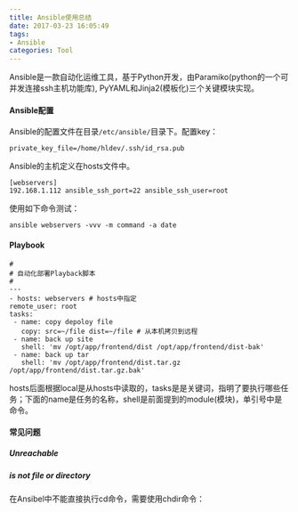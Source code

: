 ```yaml
---
title: Ansible使用总结
date: 2017-03-23 16:05:49
tags:
- Ansible
categories: Tool
---
```


Ansible是一款自动化运维工具，基于Python开发，由Paramiko(python的一个可并发连接ssh主机功能库), PyYAML和Jinja2(模板化)三个关键模块实现。

<!-- more -->

#### Ansible配置

Ansible的配置文件在目录`/etc/ansible/`目录下。配置key：

```shell
private_key_file=/home/hldev/.ssh/id_rsa.pub
```

Ansible的主机定义在hosts文件中。

```shell
[webservers]
192.168.1.112 ansible_ssh_port=22 ansible_ssh_user=root
```

使用如下命令测试：

```shell
ansible webservers -vvv -m command -a date
```

#### Playbook

 ```shell
 #
# 自动化部署Playback脚本
#
---
- hosts: webservers # hosts中指定
remote_user: root
tasks:
  - name: copy depoloy file
    copy: src=~/file dist=~/file # 从本机拷贝到远程
  - name: back up site
    shell: 'mv /opt/app/frontend/dist /opt/app/frontend/dist-bak'
  - name: back up tar
    shell: 'mv /opt/app/frontend/dist.tar.gz /opt/app/frontend/dist.tar.gz.bak'
 ```  

hosts后面根据local是从hosts中读取的，tasks是是关键词，指明了要执行哪些任务；下面的name是任务的名称，shell是前面提到的module(模块)，单引号中是命令。

#### 常见问题

##### Unreachable



##### is not file or directory

在Ansibel中不能直接执行cd命令，需要使用chdir命令：



